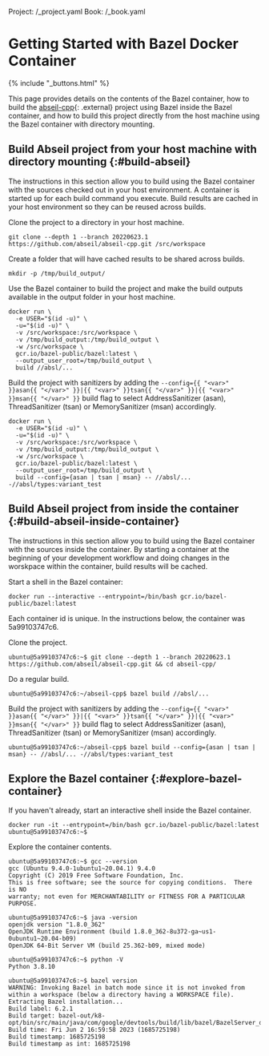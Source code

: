 Project: /_project.yaml
Book: /_book.yaml

# Getting Started with Bazel Docker Container

{% include "_buttons.html" %}

This page provides details on the contents of the Bazel container, how to build
the [abseil-cpp](https://github.com/abseil/abseil-cpp){: .external} project using Bazel
inside the Bazel container, and how to build this project directly
from the host machine using the Bazel container with directory mounting.

## Build Abseil project from your host machine with directory mounting {:#build-abseil}

The instructions in this section allow you to build using the Bazel container
with the sources checked out in your host environment. A container is started up
for each build command you execute. Build results are cached in your host
environment so they can be reused across builds.

Clone the project to a directory in your host machine.

```posix-terminal
git clone --depth 1 --branch 20220623.1 https://github.com/abseil/abseil-cpp.git /src/workspace
```

Create a folder that will have cached results to be shared across builds.

```posix-terminal
mkdir -p /tmp/build_output/
```

Use the Bazel container to build the project and make the build
outputs available in the output folder in your host machine.

```posix-terminal
docker run \
  -e USER="$(id -u)" \
  -u="$(id -u)" \
  -v /src/workspace:/src/workspace \
  -v /tmp/build_output:/tmp/build_output \
  -w /src/workspace \
  gcr.io/bazel-public/bazel:latest \
  --output_user_root=/tmp/build_output \
  build //absl/...
```

Build the project with sanitizers by adding the `--config={{ "<var>" }}asan{{ "</var>" }}|{{ "<var>" }}tsan{{ "</var>" }}|{{ "<var>" }}msan{{ "</var>" }}` build
flag to select AddressSanitizer (asan), ThreadSanitizer (tsan) or
MemorySanitizer (msan) accordingly.

```posix-terminal
docker run \
  -e USER="$(id -u)" \
  -u="$(id -u)" \
  -v /src/workspace:/src/workspace \
  -v /tmp/build_output:/tmp/build_output \
  -w /src/workspace \
  gcr.io/bazel-public/bazel:latest \
  --output_user_root=/tmp/build_output \
  build --config={asan | tsan | msan} -- //absl/... -//absl/types:variant_test
```

## Build Abseil project from inside the container {:#build-abseil-inside-container}

The instructions in this section allow you to build using the Bazel container
with the sources inside the container. By starting a container at the beginning
of your development workflow and doing changes in the worskpace within the
container, build results will be cached.

Start a shell in the Bazel container:

```posix-terminal
docker run --interactive --entrypoint=/bin/bash gcr.io/bazel-public/bazel:latest
```

Each container id is unique. In the instructions below, the container was 5a99103747c6.

Clone the project.

```posix-terminal
ubuntu@5a99103747c6:~$ git clone --depth 1 --branch 20220623.1 https://github.com/abseil/abseil-cpp.git && cd abseil-cpp/
```

Do a regular build.

```posix-terminal
ubuntu@5a99103747c6:~/abseil-cpp$ bazel build //absl/...
```

Build the project with sanitizers by adding the `--config={{ "<var>" }}asan{{ "</var>" }}|{{ "<var>" }}tsan{{ "</var>" }}|{{ "<var>" }}msan{{ "</var>" }}`
build flag to select AddressSanitizer (asan), ThreadSanitizer (tsan) or
MemorySanitizer (msan) accordingly.

```posix-terminal
ubuntu@5a99103747c6:~/abseil-cpp$ bazel build --config={asan | tsan | msan} -- //absl/... -//absl/types:variant_test
```

## Explore the Bazel container {:#explore-bazel-container}

If you haven't already, start an interactive shell inside the Bazel container.

```posix-terminal
docker run -it --entrypoint=/bin/bash gcr.io/bazel-public/bazel:latest
ubuntu@5a99103747c6:~$
```

Explore the container contents.

```posix-terminal
ubuntu@5a99103747c6:~$ gcc --version
gcc (Ubuntu 9.4.0-1ubuntu1~20.04.1) 9.4.0
Copyright (C) 2019 Free Software Foundation, Inc.
This is free software; see the source for copying conditions.  There is NO
warranty; not even for MERCHANTABILITY or FITNESS FOR A PARTICULAR PURPOSE.

ubuntu@5a99103747c6:~$ java -version
openjdk version "1.8.0_362"
OpenJDK Runtime Environment (build 1.8.0_362-8u372-ga~us1-0ubuntu1~20.04-b09)
OpenJDK 64-Bit Server VM (build 25.362-b09, mixed mode)

ubuntu@5a99103747c6:~$ python -V
Python 3.8.10

ubuntu@5a99103747c6:~$ bazel version
WARNING: Invoking Bazel in batch mode since it is not invoked from within a workspace (below a directory having a WORKSPACE file).
Extracting Bazel installation...
Build label: 6.2.1
Build target: bazel-out/k8-opt/bin/src/main/java/com/google/devtools/build/lib/bazel/BazelServer_deploy.jar
Build time: Fri Jun 2 16:59:58 2023 (1685725198)
Build timestamp: 1685725198
Build timestamp as int: 1685725198
```
